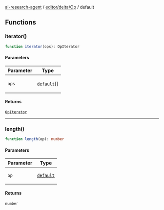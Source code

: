 [ai-research-agent](../../../../index.md) / [editor/delta/Op](../index.md) / default

## Functions

### iterator()

```ts
function iterator(ops): OpIterator
```

#### Parameters

<table>
<thead>
<tr>
<th>Parameter</th>
<th>Type</th>
</tr>
</thead>
<tbody>
<tr>
<td>

`ops`

</td>
<td>

[`default`](../index.md#default)[]

</td>
</tr>
</tbody>
</table>

#### Returns

[`OpIterator`](../index.md#opiterator)

***

### length()

```ts
function length(op): number
```

#### Parameters

<table>
<thead>
<tr>
<th>Parameter</th>
<th>Type</th>
</tr>
</thead>
<tbody>
<tr>
<td>

`op`

</td>
<td>

[`default`](../index.md#default)

</td>
</tr>
</tbody>
</table>

#### Returns

`number`
